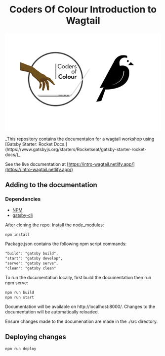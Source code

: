 <h2 style="font-size:30px" align="center">
    Coders Of Colour Introduction to Wagtail
</h2>

<p align="center">
    <img src="src/images/wc.png">
</p>
_This repository contains the documentaion for a wagtail workshop using [Gatsby Starter: Rocket Docs.](https://www.gatsbyjs.org/starters/Rocketseat/gatsby-starter-rocket-docs/)_

See the live documentation at [https://intro-wagtail.netlify.app/](https://intro-wagtail.netlify.app/)

## Adding to the documentation

### Dependancies

- [NPM](https://www.npmjs.com/get-npm)
- [gatsby-cli](https://www.gatsbyjs.org/docs/quick-start/#install-the-gatsby-cli)

After cloning the repo. Install the node_modules:

```
npm install
```

Package.json contains the following npm script commands:

```
"build": "gatsby build",
"start": "gatsby develop",
"serve": "gatsby serve",
"clean": "gatsby clean"
```

To run the documentation locally, first build the documentation then run npm serve:
```
npm run build
npm run start
```

Documentation will be available on http://localhost:8000/. Changes to the documentation will be automatically reloaded.

Ensure changes made to the documenation are made in the ./src directory.

## Deploying changes

```
npm run deploy
```
